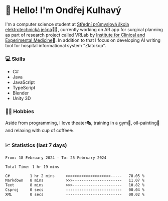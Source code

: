 # 👋 Hello! I'm Ondřej Kulhavý

I'm a computer science student at [Střední průmyslová škola elektrotechnická ječná](https://www.spsejecna.cz/)👨‍🎓, currently working on AR app for surgical planning as part of research project called VRLab by [Institute for Clinical and Experimental Medicine](https://www.ikem.cz/en/)🏥.
In addition to that I focus on developing AI writing tool for hospital informational system "Zlatokop".

### 💻 Skills
- C#
- Java
- JavaScript
- TypeScript
- Blender
- Unity 3D

### 🏋️‍♂️ Hobbies

Aside from programming, I love theater🎭, training in a gym💪, oil-painting🎨 and relaxing with cup of coffee☕.
### 📈 Statistics (last 7 days)
<!--START_SECTION:waka-->

```txt
From: 18 February 2024 - To: 25 February 2024

Total Time: 1 hr 19 mins

C#         1 hr 2 mins     >>>>>>>>>>>>>>>>>>>>-----   78.05 %
Markdown   8 mins          >>>----------------------   11.07 %
Text       8 mins          >>>----------------------   10.82 %
Csproj     0 secs          -------------------------   00.04 %
XML        0 secs          -------------------------   00.02 %
```

<!--END_SECTION:waka-->



